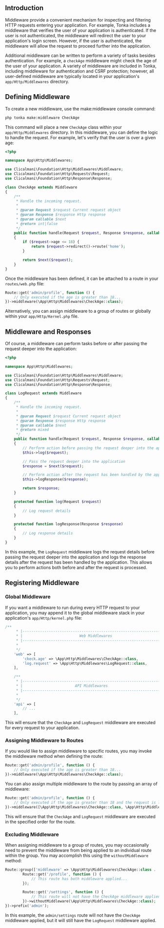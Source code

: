 ## Introduction

Middleware provide a convenient mechanism for inspecting and filtering HTTP requests entering your application. For example, Tonka includes a middleware that verifies the user of your application is authenticated. If the user is not authenticated, the middleware will redirect the user to your application's login screen. However, if the user is authenticated, the middleware will allow the request to proceed further into the application.

Additional middleware can be written to perform a variety of tasks besides authentication. For example, a `checkAge` middleware might check the age of the user of your application. A variety of middleware are included in Tonka, including middleware for authentication and CSRF protection; however, all user-defined middleware are typically located in your application's `app/Http/Middlewares` directory.

## Defining Middleware

To create a new middleware, use the make:middleware console command:

```bash
php tonka make:middleware CheckAge
```

This command will place a new `CheckAge` class within your `app/Http/Middlewares` directory. In this middleware, you can define the logic to handle the request. For example, let's verify that the user is over a given age:

```php
<?php

namespace App\Http\Middlewares;

use Clicalmani\Foundation\Http\Middlewares\Middleware;
use Clicalmani\Foundation\Http\Requests\Request;
use Clicalmani\Foundation\Http\Response\Response;

class CheckAge extends Middleware
{
    /**
     * Handle the incoming request.
     * 
     * @param Request $request Current request object
     * @param Response $response Http response
     * @param callable $next 
     * @return int|false
     */
    public function handle(Request $request, Response $response, callable $next) : int|false
    {
        if ($request->age <= 18) {
            return $request->redirect()->route('home');
        }

        return $next($request);
    }
}
```

Once the middleware has been defined, it can be attached to a route in your `routes/web.php` file:

```php
Route::get('admin/profile', function () {
    // Only executed if the age is greater than 18...
})->middleware(\App\Http\Middlewares\CheckAge::class);
```

Alternatively, you can assign middleware to a group of routes or globally within your `app/Http/Kernel.php` file.

## Middleware and Responses

Of course, a middleware can perform tasks before or after passing the request deeper into the application:

```php
<?php

namespace App\Http\Middlewares;

use Clicalmani\Foundation\Http\Middlewares\Middleware;
use Clicalmani\Foundation\Http\Requests\Request;
use Clicalmani\Foundation\Http\Response\Response;

class LogRequest extends Middleware
{
    /**
     * Handle the incoming request.
     * 
     * @param Request $request Current request object
     * @param Response $response Http response
     * @param callable $next 
     * @return mixed
     */
    public function handle(Request $request, Response $response, callable $next)
    {
        // Perform action before passing the request deeper into the application
        $this->log($request);

        // Pass the request deeper into the application
        $response = $next($request);

        // Perform action after the request has been handled by the application
        $this->logResponse($response);

        return $response;
    }

    protected function log(Request $request)
    {
        // Log request details
    }

    protected function logResponse(Response $response)
    {
        // Log response details
    }
}
```

In this example, the `LogRequest` middleware logs the request details before passing the request deeper into the application and logs the response details after the request has been handled by the application. This allows you to perform actions both before and after the request is processed.

## Registering Middleware

### Global Middleware

If you want a middleware to run during every HTTP request to your application, you may append it to the global middleware stack in your application's `app/Http/kernel.php` file:

```php
/**
     * |-------------------------------------------------------------------
     * |                          Web Middlewares
     * |-------------------------------------------------------------------
     * 
     */
    'web' => [
        'ckeck.age' => \App\Http\Middlewares\CheckAge::class,
        'log.request' => \App\Http\Middlewares\LogRequest::class,
    ],

    /**
     * |-------------------------------------------------------------------
     * |                        API Middlewares
     * |-------------------------------------------------------------------
     * 
     */
    'api' => [
        // ...
    ],
```

This will ensure that the `CheckAge` and `LogRequest` middleware are executed for every request to your application.

### Assigning Middleware to Routes

If you would like to assign middleware to specific routes, you may invoke the middleware method when defining the route:

```php
Route::get('admin/profile', function () {
    // Only executed if the age is greater than 18...
})->middleware(\App\Http\Middlewares\CheckAge::class);
```

You can also assign multiple middleware to the route by passing an array of middleware:

```php
Route::get('admin/profile', function () {
    // Only executed if the age is greater than 18 and the request is logged...
})->middleware([\App\Http\Middlewares\CheckAge::class, \App\Http\Middlewares\LogRequest::class]);
```

This will ensure that the `CheckAge` and `LogRequest` middleware are executed in the specified order for the route.

### Excluding Middleware

When assigning middleware to a group of routes, you may occasionally need to prevent the middleware from being applied to an individual route within the group. You may accomplish this using the `withoutMiddleware` method:

```php
Route::group(['middleware' => \App\Http\Middlewares\CheckAge::class . '|' . \App\Http\Middlewares\LogRequest::class], function () {
        Route::get('/profile', function () {
            // This route has both middleware applied...
        });

        Route::get('/settings', function () {
            // This route will not have the CheckAge middleware applied...
        })->withoutMiddleware(\App\Http\Middlewares\CheckAge::class);
})->prefix('admin');
```

In this example, the `admin/settings` route will not have the `CheckAge` middleware applied, but it will still have the `LogRequest` middleware applied.